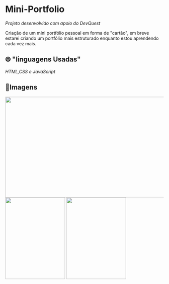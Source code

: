# Mini-Portfolio
_Projeto desenvolvido com apoio do DevQuest_
<p>Criação de um mini portfólio pessoal em forma de "cartão", em breve estarei criando um portfólio mais estruturado enquanto estou aprendendo cada vez mais.</p>

## 🌐 "linguagens Usadas"
_HTML,CSS e JavaScript_

## 📑Imagens

<img src="https://github.com/VandeGabryel/Mini-Portfolio/assets/139379635/db57ea12-bc38-4dcf-94c3-46fb4fdb558b" width="600px" height="320px" />

<img src="https://github.com/VandeGabryel/Mini-Portfolio/assets/139379635/998c9297-44da-4a55-b3fd-3c39ccf7f6d1" width="190px" height="260px" />

<img src="https://github.com/VandeGabryel/Mini-Portfolio/assets/139379635/f5282523-e14f-404a-b831-d3df9a1059cc" width="190px" height="260px" />


